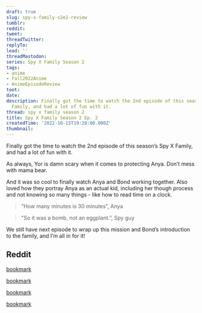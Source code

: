 ```yaml
---
draft: true
slug: spy-x-family-s2e2-review
tumblr:
reddit:
tweet:
threadTwitter:
replyTo:
lead: ''
threadMastodon:
series: Spy X Family Season 2
tags:
- anime
- Fall2022Anime
- AnimeEpisodeReview
toot:
date:
description: Finally got the time to watch the 2nd episode of this season’s Spy X
  Family, and had a lot of fun with it.
thread: spy x family season 2
title: Spy X Family Season 2 Ep. 2
createdTime: '2022-10-15T19:28:00.000Z'
thumbnail:
---
```


Finally got the time to watch the 2nd episode of this season’s Spy X Family, and had a lot of fun with it.

As always, Yor is damn scary when it comes to protecting Anya. Don’t mess with mama bear.

And it was so cool to finally watch Anya and Bond working together. Also loved how they portray Anya as an actual kid, including her though process and not knowing so many things - like how to read time on a clock.

> “How many minutes is 30 minutes”, Anya

> "So it was a bomb, not an eggplant.”, Spy guy

We still have next episode to wrap up this mission and Bond’s introduction to the family, and I’m all in for it!

## Reddit

[bookmark](https://www.reddit.com/r/anime/comments/xyvo9b/comment/iriwjbr/?utm_source=share&utm_medium=web2x&context=3)

[bookmark](https://www.reddit.com/r/anime/comments/xyvo9b/comment/iriw2nf/?utm_source=share&utm_medium=web2x&context=3)

[bookmark](https://www.reddit.com/r/anime/comments/xyvo9b/comment/iriwia7/?utm_source=share&utm_medium=web2x&context=3)

[bookmark](https://www.reddit.com/r/anime/comments/xyvo9b/comment/irj36ly/?utm_source=share&utm_medium=web2x&context=3)